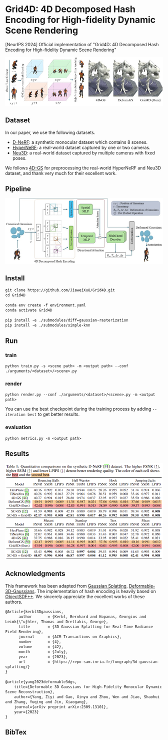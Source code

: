 # Grid4D: 4D Decomposed Hash Encoding for High-fidelity Dynamic Scene Rendering
[NeurIPS 2024] Official implementation of "Grid4D: 4D Decomposed Hash Encoding for High-fidelity Dynamic Scene Rendering"

![](./assets/overview.jpg)

## Dataset

In our paper, we use the following datasets.

+ [D-NeRF](https://www.albertpumarola.com/research/D-NeRF/index.html): a synthetic monocular dataset which contains 8 scenes.
+ [HyperNeRF](https://hypernerf.github.io): a real-world dataset captured by one or two cameras.
+ [Neu3D](https://neural-3d-video.github.io/): a real-world dataset captured by multiple cameras with fixed poses.

We follows [4D-GS](https://guanjunwu.github.io/4dgs/) for preprocessing the real-world HyperNeRF and Neu3D dataset, and thank very much for their excellent work.

## Pipeline

![](./assets/pipeline.jpg)

## Install

```shell
git clone https://github.com/JiaweiXu8/Grid4D.git
cd Grid4D

conda env create -f environment.yaml
conda activate Grid4D

pip install -e ./submodules/diff=gaussian-rasterization
pip install -e ./submodules/simple-knn
```

## Run

### train

```shell
python train.py -s <scene path> -m <output path> --conf ./arguments/<dataset>/<scene>.py
```

### render

```shell
python render.py --conf ./arguments/<dataset>/<scene>.py -m <output path>
```
You can use the best checkpoint during the training process by adding ```--iteration best``` to get better results.

### evaluation

```shell
python metrics.py -m <output path>
```

## Results

![](./assets/dnerf-result.png)

## Acknowledgments

This framework has been adapted from [Gaussian Splatting](https://repo-sam.inria.fr/fungraph/3d-gaussian-splatting/), [Deformable-3D-Gaussians](https://github.com/ingra14m/Deformable-3D-Gaussians). The implementation of hash encoding is heavily based on [ObjectSDF++](https://github.com/QianyiWu/objectsdf_plus/tree/main). We sincerely appreciate the excellent works of these authors.

```
@Article{kerbl3Dgaussians,
      author       = {Kerbl, Bernhard and Kopanas, Georgios and Leimk{\"u}hler, Thomas and Drettakis, George},
      title        = {3D Gaussian Splatting for Real-Time Radiance Field Rendering},
      journal      = {ACM Transactions on Graphics},
      number       = {4},
      volume       = {42},
      month        = {July},
      year         = {2023},
      url          = {https://repo-sam.inria.fr/fungraph/3d-gaussian-splatting/}
}

@article{yang2023deformable3dgs,
    title={Deformable 3D Gaussians for High-Fidelity Monocular Dynamic Scene Reconstruction},
    author={Yang, Ziyi and Gao, Xinyu and Zhou, Wen and Jiao, Shaohui and Zhang, Yuqing and Jin, Xiaogang},
    journal={arXiv preprint arXiv:2309.13101},
    year={2023}
}
```

## BibTex